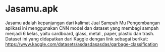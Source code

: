 # Jasamu.apk
Jasamu adalah kepanjangan dari kalimat Jual Sampah Mu
Pengembangan aplikasi ini menggunakan CNN model dan dataset yang membagi sampah menjadi 6 kelas, yaitu cardboard, glass, metal , paper, plastic dan trash. Dataset ini yang didapatkan dari Kaggle dengan link sebagai berikut: https://www.kaggle.com/datasets/asdasdasasdas/garbage-classification
